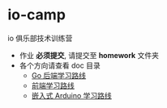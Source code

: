 # io-camp

io 俱乐部技术训练营

- 作业 **必须提交**, 请提交至 **homework** 文件夹
- 各个方向请查看 doc 目录
  - [Go 后端学习路线](./doc/go/README.md)
  - [前端学习路线](./doc/react/README.md)
  - [嵌入式 Arduino 学习路线](./doc/arduino/README.md)